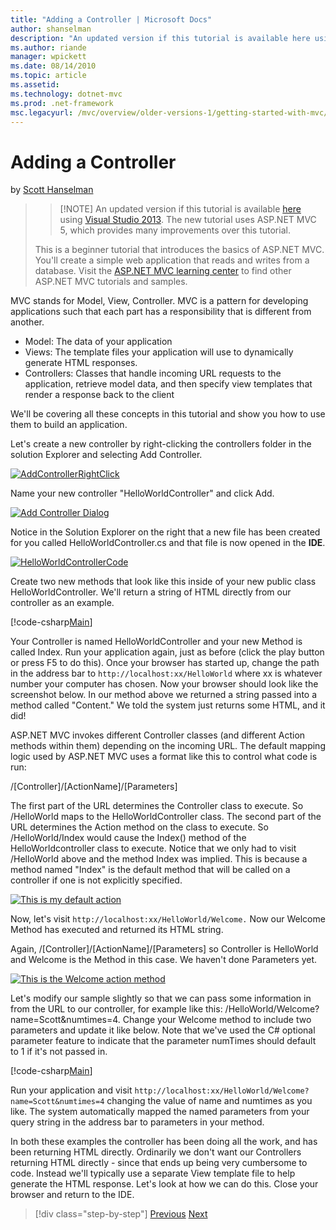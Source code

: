 ```yaml
---
title: "Adding a Controller | Microsoft Docs"
author: shanselman
description: "An updated version if this tutorial is available here using Visual Studio 2013 . The new tutorial uses ASP.NET MVC 5, which provides many improvements over t..."
ms.author: riande
manager: wpickett
ms.date: 08/14/2010
ms.topic: article
ms.assetid: 
ms.technology: dotnet-mvc
ms.prod: .net-framework
msc.legacyurl: /mvc/overview/older-versions-1/getting-started-with-mvc/getting-started-with-mvc-part2
---
```

Adding a Controller
====================
by [Scott Hanselman](https://github.com/shanselman)

> > [!NOTE] An updated version if this tutorial is available [here](../../getting-started/introduction/getting-started.md) using [Visual Studio 2013](https://www.microsoft.com/visualstudio/eng/2013-downloads). The new tutorial uses ASP.NET MVC 5, which provides many improvements over this tutorial.
> 
> 
> This is a beginner tutorial that introduces the basics of ASP.NET MVC. You'll create a simple web application that reads and writes from a database. Visit the [ASP.NET MVC learning center](../../../index.md) to find other ASP.NET MVC tutorials and samples.


MVC stands for Model, View, Controller. MVC is a pattern for developing applications such that each part has a responsibility that is different from another.

- Model: The data of your application
- Views: The template files your application will use to dynamically generate HTML responses.
- Controllers: Classes that handle incoming URL requests to the application, retrieve model data, and then specify view templates that render a response back to the client

We'll be covering all these concepts in this tutorial and show you how to use them to build an application.

Let's create a new controller by right-clicking the controllers folder in the solution Explorer and selecting Add Controller.

[![AddControllerRightClick](getting-started-with-mvc-part2/_static/image2.png)](getting-started-with-mvc-part2/_static/image1.png)

Name your new controller "HelloWorldController" and click Add.

[![Add Controller Dialog](getting-started-with-mvc-part2/_static/image4.png)](getting-started-with-mvc-part2/_static/image3.png)

Notice in the Solution Explorer on the right that a new file has been created for you called HelloWorldController.cs and that file is now opened in the **IDE**.

[![HelloWorldControllerCode](getting-started-with-mvc-part2/_static/image6.png)](getting-started-with-mvc-part2/_static/image5.png)

Create two new methods that look like this inside of your new public class HelloWorldController. We'll return a string of HTML directly from our controller as an example.

[!code-csharp[Main](getting-started-with-mvc-part2/samples/sample1.cs)]

Your Controller is named HelloWorldController and your new Method is called Index. Run your application again, just as before (click the play button or press F5 to do this). Once your browser has started up, change the path in the address bar to `http://localhost:xx/HelloWorld` where xx is whatever number your computer has chosen. Now your browser should look like the screenshot below. In our method above we returned a string passed into a method called "Content." We told the system just returns some HTML, and it did!

ASP.NET MVC invokes different Controller classes (and different Action methods within them) depending on the incoming URL. The default mapping logic used by ASP.NET MVC uses a format like this to control what code is run:

/[Controller]/[ActionName]/[Parameters]

The first part of the URL determines the Controller class to execute. So /HelloWorld maps to the HelloWorldController class. The second part of the URL determines the Action method on the class to execute. So /HelloWorld/Index would cause the Index() method of the HelloWorldcontroller class to execute. Notice that we only had to visit /HelloWorld above and the method Index was implied. This is because a method named "Index" is the default method that will be called on a controller if one is not explicitly specified.

[![This is my default action](getting-started-with-mvc-part2/_static/image8.png)](getting-started-with-mvc-part2/_static/image7.png)

Now, let's visit `http://localhost:xx/HelloWorld/Welcome.` Now our Welcome Method has executed and returned its HTML string.

Again, /[Controller]/[ActionName]/[Parameters] so Controller is HelloWorld and Welcome is the Method in this case. We haven't done Parameters yet.

[![This is the Welcome action method](getting-started-with-mvc-part2/_static/image10.png)](getting-started-with-mvc-part2/_static/image9.png)

Let's modify our sample slightly so that we can pass some information in from the URL to our controller, for example like this: /HelloWorld/Welcome?name=Scott&amp;numtimes=4. Change your Welcome method to include two parameters and update it like below. Note that we've used the C# optional parameter feature to indicate that the parameter numTimes should default to 1 if it's not passed in.

[!code-csharp[Main](getting-started-with-mvc-part2/samples/sample2.cs)]

Run your application and visit `http://localhost:xx/HelloWorld/Welcome?name=Scott&numtimes=4` changing the value of name and numtimes as you like. The system automatically mapped the named parameters from your query string in the address bar to parameters in your method.

In both these examples the controller has been doing all the work, and has been returning HTML directly. Ordinarily we don't want our Controllers returning HTML directly - since that ends up being very cumbersome to code. Instead we'll typically use a separate View template file to help generate the HTML response. Let's look at how we can do this. Close your browser and return to the IDE.

>[!div class="step-by-step"]
[Previous](getting-started-with-mvc-part1.md)
[Next](getting-started-with-mvc-part3.md)